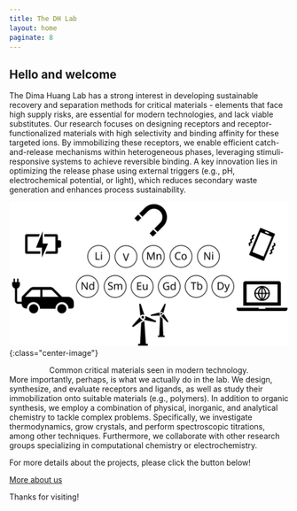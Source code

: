 ```yaml
---
title: The DH Lab
layout: home
paginate: 8
---
```


## Hello and welcome

The Dima Huang Lab has a strong interest in developing sustainable recovery and separation methods for critical materials - elements that face high supply risks, are essential for modern technologies, and lack viable substitutes. Our research focuses on designing receptors and receptor-functionalized materials with high selectivity and binding affinity for these targeted ions. By immobilizing these receptors, we enable efficient catch-and-release mechanisms within heterogeneous phases, leveraging stimuli-responsive systems to achieve reversible binding. A key innovation lies in optimizing the release phase using external triggers (e.g., pH, electrochemical potential, or light), which reduces secondary waste generation and enhances process sustainability.

![Alt text](/assets/images/AboutDHLab.svg){:class="center-image"}
<div align="center">
Common critical materials seen in modern technology.
</div>
More importantly, perhaps, is what we actually do in the lab. We design, synthesize, and evaluate receptors and ligands, as well as study their immobilization onto suitable materials (e.g., polymers). In addition to organic synthesis, we employ a combination of physical, inorganic, and analytical chemistry to tackle complex problems. Specifically, we investigate thermodynamics, grow crystals, and perform spectroscopic titrations, among other techniques. Furthermore, we collaborate with other research groups specializing in computational chemistry or electrochemistry.

For more details about the projects, please click the button below!

<a href="About" class="link-button">More about us</a>

Thanks for visiting!

